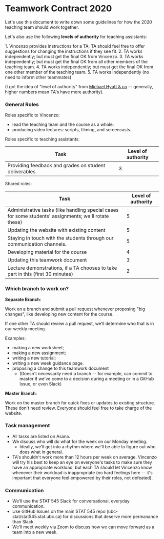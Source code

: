 # Teamwork Contract 2020

Let's use this document to write down some guidelines for how the 2020 teaching team should work together.

Let's also use the following **levels of authority** for teaching assistants:

1\. Vincenzo provides instructions for a TA; TA should feel free to offer suggestions for changing the instructions if they see fit.
2\. TA works independently; but must get the final OK from Vincenzo. 
3\. TA works independently; but must get the final OK from all other members of the teaching team.
4\. TA works independently; but must get the final OK from one other member of the teaching team.
5\. TA works independently (no need to inform other teammates)

(I got the idea of "level of authority" from [Michael Hyatt & co](https://michaelhyatt.com/the-five-levels-of-delegation/) -- generally, higher numbers mean TA's have more authority).

### General Roles

Roles specific to Vincenzo: 

- lead the teaching team and the course as a whole.
- producing video lectures: scripts, filming, and screencasts.

Roles specific to teaching assistants:

| Task | Level of authority |
|------|--------------------|
| Providing feedback and grades on student deliverables | 3 |


Shared roles:

| Task | Level of authority |
|------|--------------------|
| Administrative tasks (like handling special cases for some students' assignments; we'll rotate these) | 5 |
| Updating the website with existing content | 5 | 
| Staying in touch with the students through our communication channels. | 5 |
| Developing material for the course | 4 |
| Updating this teamwork document | 3 | 
| Lecture demonstrations, if a TA chooses to take part in this (first 30 minutes) | 2 |

### Which branch to work on?

**Separate Branch**:

Work on a branch and submit a pull request whenever proposing "big changes", like developing new content for the course.

If one other TA should review a pull request, we'll determine who that is in our weekly meeting.

Examples:

- making a new worksheet; 
- making a new assignment; 
- writing a new tutorial; 
- writing a new week guidance page.
- proposing a change to this teamwork document
    - (Doesn't necessarily need a branch -- for example, can commit to master if we've come to a decision during a meeting or in a GitHub Issue, or even Slack)

**Master Branch**:

Work on the master branch for quick fixes or updates to existing structure. These don't need review. Everyone should feel free to take charge of the website.

### Task management

- All tasks are listed on Asana.
- We discuss who will do what for the week on our Monday meeting.
    - Ideally, we'll get into a rhythm where we'll be able to figure out who does what in general.
- TA's shouldn't work more than 12 hours per week on average. Vincenzo will try his best to keep an eye on everyone's tasks to make sure they have an appropriate workload, but each TA should let Vincenzo know whenever their workload is inappropriate (no hard feelings here -- it's important that everyone feel empowered by their roles, not defeated).

### Communication

- We'll use the STAT 545 Slack for conversational, everyday communication.
- Use GitHub Issues on the main STAT 545 repo (ubc-stat/stat545.stat.ubc.ca) for discussions that deserve more permanance than Slack.
- We'll meet weekly via Zoom to discuss how we can move forward as a team into a new week. 